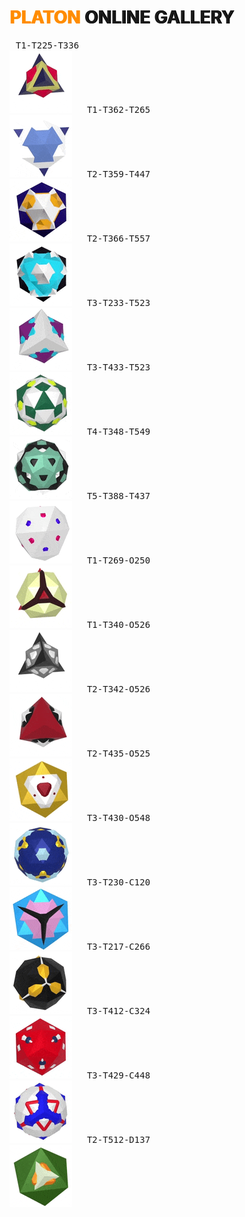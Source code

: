 # <span style="color:darkorange; text-shadow: 1.5px 0 0 darkorange;">PLATON</span> <span style="text-shadow: 1.5px 0 0 black;">ONLINE GALLERY</span>




<kbd style="margin:10px">T1-T225-T336<br>[<img src="T1-T225-T336.gif">](../online/index.html?g=T1-T225-T336&m=39135d-3e8de73-3ff003f)</kbd>
<kbd style="margin:10px">T1-T362-T265<br>[<img src="T1-T362-T265.gif">](../online/?g=T1-T362-T265&m=39135d-3739ae8-3ffffff)</kbd>
<kbd style="margin:10px">T2-T359-T447<br>[<img src="T2-T359-T447.gif">](../online/?g=T2-T359-T447&m=6130070-6ffffff-6ffae00)</kbd>
<kbd style="margin:10px">T2-T366-T557<br>[<img src="T2-T366-T557.gif">](../online/?g=T2-T366-T557&m=63000f-6ffffff-6d5ff)</kbd>
<kbd style="margin:10px">T3-T233-T523<br>[<img src="T3-T233-T523.gif">](../online/?g=T3-T233-T523&m=3892986-3ffffff-3d5ff)</kbd>
<kbd style="margin:10px">T3-T433-T523<br>[<img src="T3-T433-T523.gif">](../online/?g=T3-T433-T523&m=336346-3ffffff-3eeff00)</kbd>
<kbd style="margin:10px">T4-T348-T549<br>[<img src="T4-T348-T549.gif">](../online/?g=T4-T348-T549&m=374b9a4-6ffffff-3e0e0c)</kbd>
<kbd style="margin:10px">T5-T388-T437<br>[<img src="T5-T388-T437.gif">](../online/?g=T5-T388-T437&m=3ff006f-3ffffff-34400ff)</kbd>
<kbd style="margin:10px">T1-T269-O250<br>[<img src="T1-T269-O250.gif">](../online/?g=T1-T269-O250&m=3fa0000-3380b0b-3faffad)</kbd>
<kbd style="margin:10px">T1-T340-O526<br>[<img src="T1-T340-O526.gif">](../online/?g=T1-T340-O526&m=30-38a8a8a-3ffffff)</kbd>
<kbd style="margin:10px">T2-T342-O526<br>[<img src="T2-T342-O526.gif">](../online/?g=T2-T342-O526&m=3bf2222-3ffffff-30)</kbd>
<kbd style="margin:10px">T2-T435-O525<br>[<img src="T2-T435-O525.gif">](../online/?g=T2-T435-O525&m=3bd9400-3ffffff-3850000)</kbd>
<kbd style="margin:10px">T3-T430-O548<br>[<img src="T3-T430-O548.gif">](../online/?g=T3-T430-O548&m=3b8eaff-3ffcc14-32885)</kbd>
<kbd style="margin:10px">T3-T230-C120<br>[<img src="T3-T230-C120.gif">](../online/?g=T3-T230-C120&m=3ffb8ec-314a5ff-30)</kbd>
<kbd style="margin:10px">T3-T217-C266<br>[<img src="T3-T217-C266.gif">](../online/?g=T3-T217-C266&m=3ffbb00-3ffffff-30)</kbd>
<kbd style="margin:10px">T3-T412-C324<br>[<img src="T3-T412-C324.gif">](../online/?g=T3-T412-C324&m=3ff0000-3162a5a-3ffffff)</kbd>
<kbd style="margin:10px">T3-T429-C448<br>[<img src="T3-T429-C448.gif">](../online/?g=T3-T429-C448&m=31eff-3ff1f1f-3ffffff)</kbd>
<kbd style="margin:10px">T2-T512-D137<br>[<img src="T2-T512-D137.gif">](../online/?g=T2-T512-D137&m=3295c00-3ff8800-3f5ffe0)</kbd>
<!--
<kbd style="margin:10px"><br>[<img src=".gif">](../online/)</kbd>
-->

<!--

[<img src="O3-T219-T361.png" width="150">](../online/?g=O3-T219-T361&m=629ffbf-6ffffff-64d40)
[<img src="C2-O224-O345.png" width="150">](../online/?g=C2-O224-O345&m=0ffea00-3d5f5d0-6b35f00)
[<img src="C2-O438-O343.png" width="150">](../online/?g=C2-O438-O343&m=0ffea00-3ffffff-6297500)
[<img src=".png" width="100">](../online/?) |
-->
